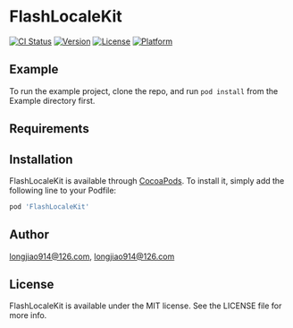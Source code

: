# FlashLocaleKit

[![CI Status](https://img.shields.io/travis/longjiao914@126.com/FlashLocaleKit.svg?style=flat)](https://travis-ci.org/longjiao914@126.com/FlashLocaleKit)
[![Version](https://img.shields.io/cocoapods/v/FlashLocaleKit.svg?style=flat)](https://cocoapods.org/pods/FlashLocaleKit)
[![License](https://img.shields.io/cocoapods/l/FlashLocaleKit.svg?style=flat)](https://cocoapods.org/pods/FlashLocaleKit)
[![Platform](https://img.shields.io/cocoapods/p/FlashLocaleKit.svg?style=flat)](https://cocoapods.org/pods/FlashLocaleKit)

## Example

To run the example project, clone the repo, and run `pod install` from the Example directory first.

## Requirements

## Installation

FlashLocaleKit is available through [CocoaPods](https://cocoapods.org). To install
it, simply add the following line to your Podfile:

```ruby
pod 'FlashLocaleKit'
```

## Author

longjiao914@126.com, longjiao914@126.com

## License

FlashLocaleKit is available under the MIT license. See the LICENSE file for more info.
